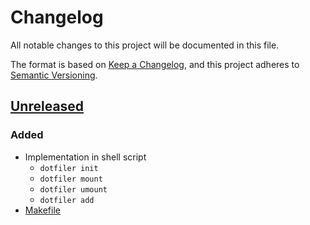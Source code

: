 # Changelog

All notable changes to this project will be documented in this file.

The format is based on [Keep a Changelog](https://keepachangelog.com/en/1.0.0/),
and this project adheres to [Semantic Versioning](https://semver.org/spec/v2.0.0.html).


## [Unreleased]

### Added

- Implementation in shell script
  - `dotfiler init`
  - `dotfiler mount`
  - `dotfiler umount`
  - `dotfiler add`
- [Makefile]


[unreleased]: https://github.com/aryelgois/dotfiler/compare/initial-commit...develop

[makefile]: Makefile
